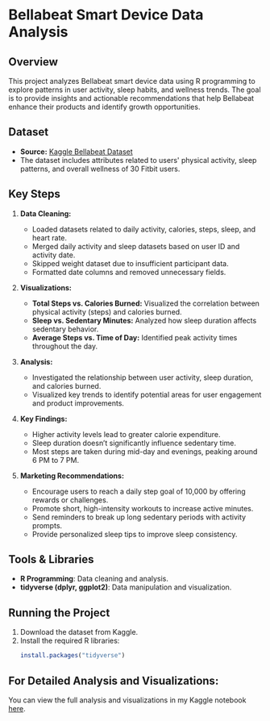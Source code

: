 # Bellabeat Smart Device Data Analysis

## Overview
This project analyzes Bellabeat smart device data using R programming to explore patterns in user activity, sleep habits, and wellness trends. The goal is to provide insights and actionable recommendations that help Bellabeat enhance their products and identify growth opportunities.

## Dataset
- **Source:** [Kaggle Bellabeat Dataset](https://www.kaggle.com/datasets/arashnic/fitbit)
- The dataset includes attributes related to users' physical activity, sleep patterns, and overall wellness of 30 Fitbit users.


## Key Steps

1. **Data Cleaning:**
   - Loaded datasets related to daily activity, calories, steps, sleep, and heart rate.
   - Merged daily activity and sleep datasets based on user ID and activity date.
   - Skipped weight dataset due to insufficient participant data.
   - Formatted date columns and removed unnecessary fields.

2. **Visualizations:**
   - **Total Steps vs. Calories Burned:** Visualized the correlation between physical activity (steps) and calories burned.
   - **Sleep vs. Sedentary Minutes:** Analyzed how sleep duration affects sedentary behavior.
   - **Average Steps vs. Time of Day:** Identified peak activity times throughout the day.

3. **Analysis:**
   - Investigated the relationship between user activity, sleep duration, and calories burned.
   - Visualized key trends to identify potential areas for user engagement and product improvements.

4. **Key Findings:**
   - Higher activity levels lead to greater calorie expenditure.
   - Sleep duration doesn’t significantly influence sedentary time.
   - Most steps are taken during mid-day and evenings, peaking around 6 PM to 7 PM.
  
5. **Marketing Recommendations:**
   - Encourage users to reach a daily step goal of 10,000 by offering rewards or challenges.
   - Promote short, high-intensity workouts to increase active minutes.
   - Send reminders to break up long sedentary periods with activity prompts.
   - Provide personalized sleep tips to improve sleep consistency.

## Tools & Libraries
- **R Programming**: Data cleaning and analysis.
- **tidyverse (dplyr, ggplot2)**: Data manipulation and visualization.

## Running the Project
1. Download the dataset from Kaggle.
2. Install the required R libraries:
   ```r
   install.packages("tidyverse")

## For Detailed Analysis and Visualizations:
You can view the full analysis and visualizations in my Kaggle notebook [here](https://www.kaggle.com/code/vandithavb/bellabeat-data-analysis-project).




